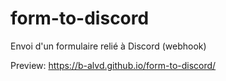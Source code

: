 # form-to-discord
Envoi d'un formulaire relié à Discord (webhook)

Preview: https://b-alvd.github.io/form-to-discord/
